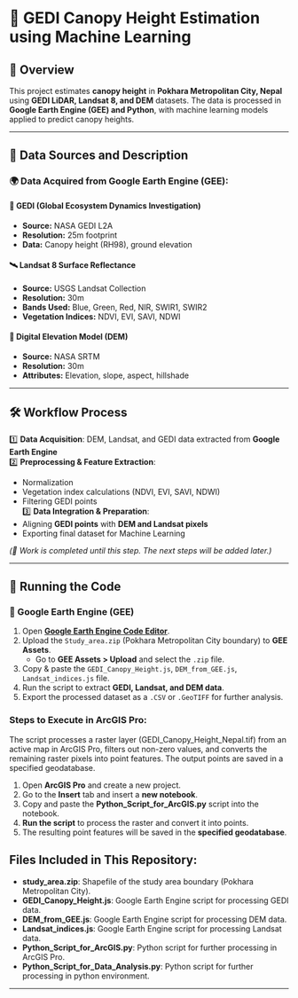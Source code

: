 # 🌳 GEDI Canopy Height Estimation using Machine Learning  

## 📌 Overview  
This project estimates **canopy height** in **Pokhara Metropolitan City, Nepal** using **GEDI LiDAR, Landsat 8, and DEM** datasets. The data is processed in **Google Earth Engine (GEE) and Python**, with machine learning models applied to predict canopy heights.  

---

## 📂 Data Sources and Description  

### **🌍 Data Acquired from Google Earth Engine (GEE):**  
#### **📡 GEDI (Global Ecosystem Dynamics Investigation)**  
- **Source:** NASA GEDI L2A  
- **Resolution:** 25m footprint  
- **Data:** Canopy height (RH98), ground elevation  

#### **🛰️ Landsat 8 Surface Reflectance**  
- **Source:** USGS Landsat Collection  
- **Resolution:** 30m  
- **Bands Used:** Blue, Green, Red, NIR, SWIR1, SWIR2  
- **Vegetation Indices:** NDVI, EVI, SAVI, NDWI  

#### **🌄 Digital Elevation Model (DEM)**  
- **Source:** NASA SRTM  
- **Resolution:** 30m  
- **Attributes:** Elevation, slope, aspect, hillshade  

---

## 🛠 Workflow Process  

1️⃣ **Data Acquisition**: DEM, Landsat, and GEDI data extracted from **Google Earth Engine**  
2️⃣ **Preprocessing & Feature Extraction**:  
   - Normalization  
   - Vegetation index calculations (NDVI, EVI, SAVI, NDWI)  
   - Filtering GEDI points  
3️⃣ **Data Integration & Preparation**:  
   - Aligning **GEDI points** with **DEM and Landsat pixels**  
   - Exporting final dataset for Machine Learning  

*(🚧 Work is completed until this step. The next steps will be added later.)*  

---

## 📜 Running the Code  

### **🔹 Google Earth Engine (GEE)**  
1. Open **[Google Earth Engine Code Editor](https://code.earthengine.google.com/)**.
2. Upload the `Study_area.zip` (Pokhara Metropolitan City boundary) to **GEE Assets**.
   - Go to **GEE Assets > Upload** and select the `.zip` file.
3. Copy & paste the `GEDI_Canopy_Height.js`, `DEM_from_GEE.js`, `Landsat_indices.js` file.  
4. Run the script to extract **GEDI, Landsat, and DEM data**.  
5. Export the processed dataset as a `.CSV` or `.GeoTIFF` for further analysis.  

### Steps to Execute in ArcGIS Pro:
The script processes a raster layer (GEDI_Canopy_Height_Nepal.tif) from an active map in ArcGIS Pro, filters out non-zero values, and converts the remaining raster pixels into point features. The output points are saved in a specified geodatabase.
1. Open **ArcGIS Pro** and create a new project.
2. Go to the **Insert** tab and insert a **new notebook**.
3. Copy and paste the **Python_Script_for_ArcGIS.py** script into the notebook.
4. **Run the script** to process the raster and convert it into points.
5. The resulting point features will be saved in the **specified geodatabase**.
   
## Files Included in This Repository:

- **study_area.zip**: Shapefile of the study area boundary (Pokhara Metropolitan City).
- **GEDI_Canopy_Height.js**: Google Earth Engine script for processing GEDI data.
- **DEM_from_GEE.js**: Google Earth Engine script for processing DEM data.
- **Landsat_indices.js**: Google Earth Engine script for processing Landsat data.
- **Python_Script_for_ArcGIS.py**: Python script for further processing in ArcGIS Pro.
- **Python_Script_for_Data_Analysis.py**: Python script for further processing in python environment.

---
